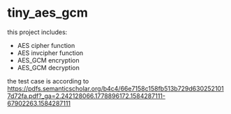 # tiny_aes_gcm

this project includes:
- AES cipher function
- AES invcipher function
- AES_GCM encryption
- AES_GCM decryption
 
 the test case is according to https://pdfs.semanticscholar.org/b4c4/66e7158c158fb513b729d6302521017d72fa.pdf?_ga=2.242128066.1778896172.1584287111-67902263.1584287111
